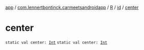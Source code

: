 [app](../../../index.md) / [com.lennertbontinck.carmeetsandroidapp](../../index.md) / [R](../index.md) / [id](index.md) / [center](./center.md)

# center

`static val center: `[`Int`](https://kotlinlang.org/api/latest/jvm/stdlib/kotlin/-int/index.html)
`static val center: `[`Int`](https://kotlinlang.org/api/latest/jvm/stdlib/kotlin/-int/index.html)